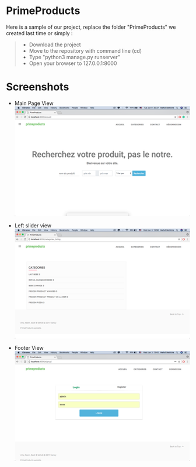 # PrimeProducts 
Here is a sample of our project, replace the folder "PrimeProducts" we created last time or simply :
  > * Download the project
  > * Move to the repository with command line (cd)
  > * Type "python3 manage.py runserver"
  > * Open your browser to 127.0.0.1:8000
# Screenshots

* Main Page View 
![Main Page View](https://github.com/mehdibettiche/PrimeProducts/blob/master/Screenshots/1.png)

* Left slider view 
![Left slider view](https://github.com/mehdibettiche/PrimeProducts/blob/master/Screenshots/2.png)

* Footer View
![Footer View](https://github.com/mehdibettiche/PrimeProducts/blob/master/Screenshots/3.png)

